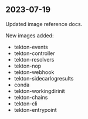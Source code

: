 ## 2023-07-19

Updated image reference docs.

New images added:

- tekton-events
- tekton-controller
- tekton-resolvers
- tekton-nop
- tekton-webhook
- tekton-sidecarlogresults
- conda
- tekton-workingdirinit
- tekton-chains
- tekton-cli
- tekton-entrypoint